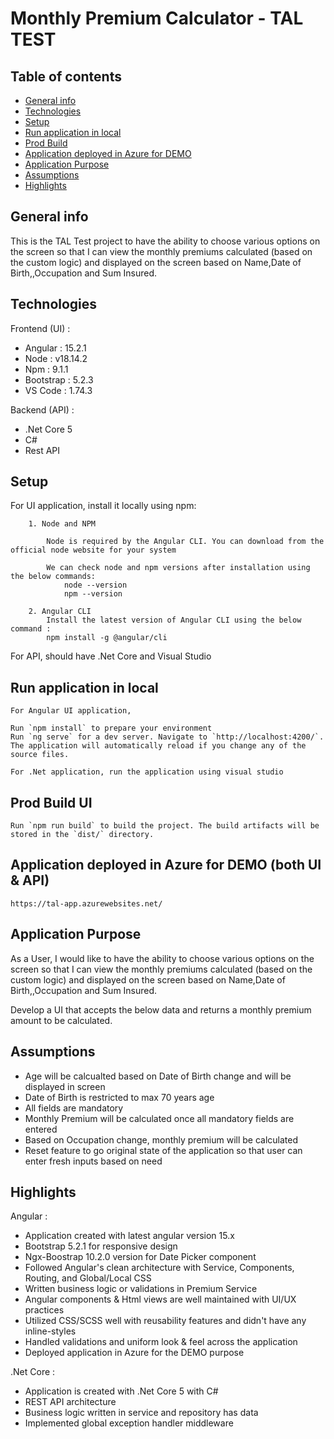 # Monthly Premium Calculator - TAL TEST

## Table of contents
* [General info](#general-info)
* [Technologies](#technologies)
* [Setup](#setup)
* [Run application in local](#run-application-in-local)
* [Prod Build](#prod-build)
* [Application deployed in Azure for DEMO](#application-deployed-in-azure-for-demo)
* [Application Purpose](#application-purpose)
* [Assumptions](#assumptions)
* [Highlights](#highlights)

## General info
This is the TAL Test project to have the ability to choose various options on the screen so that I can view the monthly premiums calculated (based on the custom logic) and displayed on the screen based on Name,Date of Birth,,Occupation and Sum Insured.

## Technologies
Frontend (UI) :
* Angular : 15.2.1
* Node : v18.14.2
* Npm : 9.1.1
* Bootstrap : 5.2.3
* VS Code : 1.74.3

Backend (API) :
* .Net Core 5
* C#
* Rest API
	
## Setup
For UI application, install it locally using npm:

```
    1. Node and NPM
	
        Node is required by the Angular CLI. You can download from the official node website for your system

        We can check node and npm versions after installation using the below commands:
            node --version
            npm --version

	2. Angular CLI
        Install the latest version of Angular CLI using the below command :
        npm install -g @angular/cli
```
For API, should have .Net Core and Visual Studio

## Run application in local
```
For Angular UI application,

Run `npm install` to prepare your environment
Run `ng serve` for a dev server. Navigate to `http://localhost:4200/`. The application will automatically reload if you change any of the source files.

For .Net application, run the application using visual studio

```
## Prod Build UI
```
Run `npm run build` to build the project. The build artifacts will be stored in the `dist/` directory.
```

## Application deployed in Azure for DEMO (both UI & API)
```
https://tal-app.azurewebsites.net/

```
## Application Purpose

As a User, I would like to have the ability to choose various options on the screen so that I can view the monthly premiums calculated (based on the custom logic) and displayed on the screen based on Name,Date of Birth,,Occupation and Sum Insured.

Develop a UI that accepts the below data and returns a monthly premium amount to be calculated.

## Assumptions

* Age will be calcualted based on Date of Birth change and will be displayed in screen
* Date of Birth is restricted to max 70 years age
* All fields are mandatory
* Monthly Premium will be calculated once all mandatory fields are entered
* Based on Occupation change, monthly premium will be calculated
* Reset feature to go original state of the application so that user can enter fresh inputs based on need

## Highlights

Angular :

* Application created with latest angular version 15.x
* Bootstrap 5.2.1 for responsive design
* Ngx-Boostrap 10.2.0 version for Date Picker component
* Followed Angular's clean architecture with Service, Components, Routing, and Global/Local CSS
* Written business logic or validations in Premium Service
* Angular components & Html views are well maintained with UI/UX practices
* Utilized CSS/SCSS well with reusability features and didn't have any inline-styles
* Handled validations and uniform look & feel across the application
* Deployed application in Azure for the DEMO purpose

.Net Core :

* Application is created with .Net Core 5 with C#
* REST API architecture
* Business logic written in service and repository has data
* Implemented global exception handler middleware